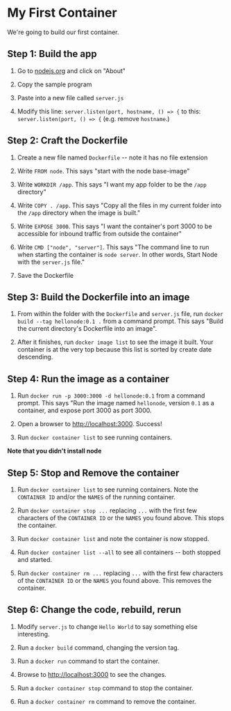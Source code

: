 My First Container
==================

We're going to build our first container.

Step 1: Build the app
---------------------

1. Go to [nodejs.org](https://nodejs.org/en/about) and click on "About"

2. Copy the sample program

3. Paste into a new file called `server.js`

4. Modify this line: `server.listen(port, hostname, () => {` to this: `server.listen(port, () => {` (e.g. remove `hostname`.)


Step 2: Craft the Dockerfile
----------------------------

1. Create a new file named `Dockerfile` -- note it has no file extension

2. Write `FROM node`.  This says "start with the node base-image"

3. Write `WORKDIR /app`.  This says "I want my app folder to be the `/app` directory"

4. Write `COPY . /app`.  This says "Copy all the files in my current folder into the `/app` directory when the image is built."

4. Write `EXPOSE 3000`.  This says "I want the container's port 3000 to be accessible for inbound traffic from outside the container"

5. Write `CMD ["node", "server"]`.  This says "The command line to run when starting the container is `node server`. In other words, Start Node with the `server.js` file."

6. Save the Dockerfile


Step 3: Build the Dockerfile into an image
------------------------------------------

1. From within the folder with the `Dockerfile` and `server.js` file, run `docker build --tag hellonode:0.1 .` from a command prompt.  This says "Build the current directory's Dockerfile into an image".

2. After it finishes, run `docker image list` to see the image it built.  Your container is at the very top because this list is sorted by create date descending.


Step 4: Run the image as a container
------------------------------------

1. Run `docker run -p 3000:3000 -d hellonode:0.1` from a command prompt.  This says "Run the image named `hellonode`, version `0.1` as a container, and expose port 3000 as port 3000.

2. Open a browser to [http://localhost:3000](http://localhost:3000).  Success!

3. Run `docker container list` to see running containers.


**Note that you didn't install node**


Step 5: Stop and Remove the container
-------------------------------------

1. Run `docker container list` to see running containers.  Note the `CONTAINER ID` and/or the `NAMES` of the running container.

2. Run `docker container stop ...` replacing `...` with the first few characters of the `CONTAINER ID` or the `NAMES` you found above.  This stops the container.

3. Run `docker container list` and note the container is now stopped.

4. Run `docker container list --all` to see all containers -- both stopped and started.

5. Run `docker container rm ...` replacing `...` with the first few characters of the `CONTAINER ID` or the `NAMES` you found above.  This removes the container.


Step 6: Change the code, rebuild, rerun
---------------------------------------

1. Modify `server.js` to change `Hello World` to say something else interesting.

2. Run a `docker build` command, changing the version tag.

3. Run a `docker run` command to start the container.

4. Browse to [http://localhost:3000](http://localhost:3000) to see the changes.

5. Run a `docker container stop` command to stop the container.

6. Run a `docker container rm` command to remove the container.
